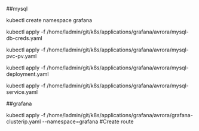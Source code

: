 ##mysql

kubectl create namespace grafana

kubectl apply -f /home/ladmin/git/k8s/applications/grafana/avrora/mysql-db-creds.yaml

kubectl apply -f /home/ladmin/git/k8s/applications/grafana/avrora/mysql-pvc-pv.yaml

kubectl apply -f /home/ladmin/git/k8s/applications/grafana/avrora/mysql-deployment.yaml

kubectl apply -f /home/ladmin/git/k8s/applications/grafana/avrora/mysql-service.yaml

##grafana

kubectl apply -f /home/ladmin/git/k8s/applications/grafana/avrora/grafana-clusterip.yaml --namespace=grafana
#Create route